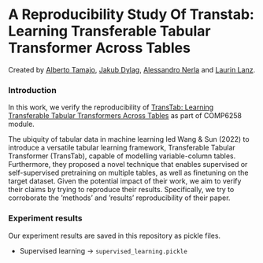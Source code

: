 # A Reproducibility Study Of Transtab: Learning Transferable Tabular Transformer Across Tables
Created by <a href="https://github.com/albertotamajo" target="_blank">Alberto Tamajo</a>, <a href="https://github.com/JakubDylag" target="_blank">Jakub Dylag</a>, <a href="" target="_blank">Alessandro Nerla</a> and <a href="" target="_blank">Laurin Lanz</a>.

### Introduction
In this work, we verify the reproducibility of <a href="https://arxiv.org/abs/2205.09328" target="_blank">TransTab: Learning Transferable Tabular Transformers Across Tables</a> as part of COMP6258 module.

The ubiquity of tabular data in machine learning led Wang & Sun (2022) to introduce a versatile tabular learning framework, Transferable Tabular Transformer (TransTab), capable of modelling variable-column tables. Furthermore, they proposed a novel technique that enables supervised or self-supervised pretraining on multiple tables, as well as finetuning on the target dataset. Given the potential impact of their work, we aim to verify their claims by trying to reproduce their results. Specifically, we try to corroborate the ’methods’ and ’results’ reproducibility of their paper.

### Experiment results
Our experiment results are saved in this repository as pickle files.
- Supervised learning -> `supervised_learning.pickle`
